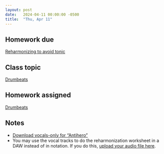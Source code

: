 ```yaml
---
layout: post
date:   2024-04-11 00:00:00 -0500
title:  "Thu, Apr 11"
---
```


## Homework due

[Reharmonizing to avoid tonic](https://viva.pressbooks.pub/openmusictheory/chapter/fragile-absent-and-emergent-tonics#assignments)

## Class topic

[Drumbeats](https://viva.pressbooks.pub/openmusictheory/chapter/drumbeats/)

## Homework assigned

[Drumbeats](https://viva.pressbooks.pub/openmusictheory/chapter/drumbeats/#assignments)

## Notes

* [Download vocals-only for “Antihero”](https://gmuedu-my.sharepoint.com/:u:/g/personal/mlavengo_gmu_edu/EcWfbhOluW9Gnfw2xtuOX9gBYfwdmdYLn3fFSvYvFTXucg?e=qLCL0q)
* You may use the vocal tracks to do the reharmonization worksheet in a DAW instead of in notation. If you do this, [upload your audio file here](https://gmuedu-my.sharepoint.com/:f:/g/personal/mlavengo_gmu_edu/EjtuCHkVt-5Eq1xx1VdLxCoBUJm0TTi4m8UCqNa1QpQQMw).